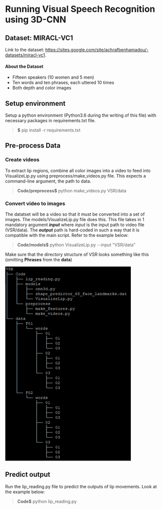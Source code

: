 # Running Visual Speech Recognition using 3D-CNN

## Dataset: MIRACL-VC1
Link to the dataset: https://sites.google.com/site/achrafbenhamadou/-datasets/miracl-vc1. 

#### About the Dataset
* Fifteen speakers (10 women and 5 men)
* Ten words and ten phrases, each uttered 10 times
* Both depth and color images

## Setup environment
Setup a python environment (Python3.6 during the writing of this file) with necessary packages in requirements.txt file.

> **$** pip install -r requirements.txt

## Pre-process Data
### Create videos
To extract lip regions, combine all color images into a video to feed into VisualizeLip.py using preprocess/make_videos.py file. This expects a command-line argument, the path to data.

> **Code/preprocess$** python make_videos.py VSR/data

### Convert video to images
The datatset will be a video so that it must be converted into a set of images. The models/VisualizeLip.py file does this. This file takes in 1 mandatory argument _**input**_ where *input* is the input path to video file (VSR/data). The _**output**_ path is hard-coded in such a way that it is compatible with the main script. Refer to the example below:

> **Code/models$** python VisualizeLip.py --input "VSR/data"

Make sure that the directory structure of VSR looks something like this (omitting **Phrases** from the **data**)

![Directory Structure](dir_struct.PNG)

## Predict output
Run the lip_reading.py file to predict the outputs of lip movements. Look at the example below:

> **Code$** python lip_reading.py
